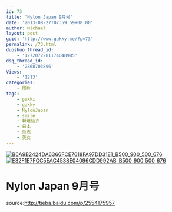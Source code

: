 ```yaml
---
id: 73
title: 'Nylon Japan 9月号'
date: '2013-08-27T07:59:59+08:00'
author: Michael
layout: post
guid: 'http://www.gakky.me/?p=73'
permalink: /73.html
duoshuo_thread_id:
    - '1272072281174048985'
dsq_thread_id:
    - '2868703896'
Views:
    - '1213'
categories:
    - 图片
tags:
    - gakki
    - gakky
    - NylonJapan
    - smile
    - 新垣结衣
    - 日本
    - 杂志
    - 美女
---
```


[![B6A9B2424DA6366FCE7618FA97DD31E1_B500_900_500_676](http://www.yui-aragaki.org/wp-content/uploads/img/B6A9B2424DA6366FCE7618FA97DD31E1_B500_900_500_676.jpeg)](http://www.yui-aragaki.org/wp-content/uploads/img/B6A9B2424DA6366FCE7618FA97DD31E1_B1280_1280_800_1083.jpeg) [![E32F1E7FCC5EAC4538E04096CDD992AB_B500_900_500_676](http://www.yui-aragaki.org/wp-content/uploads/img/E32F1E7FCC5EAC4538E04096CDD992AB_B500_900_500_676.jpeg)](http://www.yui-aragaki.org/wp-content/uploads/img/E32F1E7FCC5EAC4538E04096CDD992AB_B1280_1280_800_1083.jpeg)

[](http://tieba.baidu.com/p/2554175957#frs_nav)


# Nylon Japan 9月号 

source:<span></span><http://tieba.baidu.com/p/2554175957><span></span><span></span>[](http://tieba.baidu.com/p/2554175957)<span></span>

[ ](http://tieba.baidu.com/p/2554175957)

 [](http://tieba.baidu.com/p/2554175957#frs_nav)